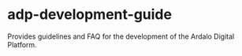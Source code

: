 # adp-development-guide
Provides guidelines and FAQ for the development of the Ardalo Digital Platform.

